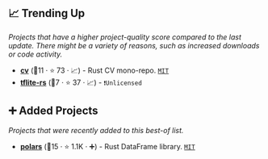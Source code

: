 ## 📈 Trending Up

_Projects that have a higher project-quality score compared to the last update. There might be a variety of reasons, such as increased downloads or code activity._

- <b><a href="https://github.com/rust-cv/cv">cv</a></b> (🥉11 ·  ⭐ 73 · 📈) - Rust CV mono-repo. <code><a href="http://bit.ly/34MBwT8">MIT</a></code>
- <b><a href="https://github.com/boncheolgu/tflite-rs">tflite-rs</a></b> (🥉7 ·  ⭐ 37 · 📈) -  <code>❗Unlicensed</code>

## ➕ Added Projects

_Projects that were recently added to this best-of list._

- <b><a href="https://github.com/ritchie46/polars">polars</a></b> (🥇15 ·  ⭐ 1.1K · ➕) - Rust DataFrame library. <code><a href="http://bit.ly/34MBwT8">MIT</a></code>

